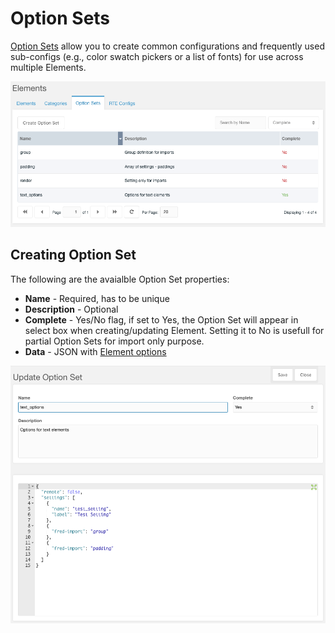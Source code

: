# Option Sets

[Option Sets](../options/index.md) allow you to create common configurations and frequently used sub-configs (e.g., color swatch pickers or a list of fonts) for use across multiple Elements.

![Option Sets Grid](img/option_sets_grid.png)

## Creating Option Set

The following are the avaialble Option Set properties:

- **Name** - Required, has to be unique
- **Description** - Optional
- **Complete** - Yes/No flag, if set to Yes, the Option Set will appear in select box when creating/updating Element. Setting it to No is usefull for partial Option Sets for import only purpose.
- **Data** - JSON with [Element options](../options/index.md)


![Option Sets Edit Panel](img/option_sets_edit_panel.png)
